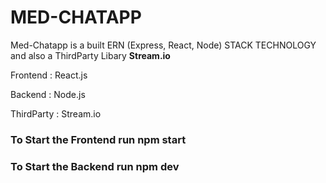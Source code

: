 <h1>MED-CHATAPP</h1>
<p> Med-Chatapp is a built ERN (Express, React, Node) STACK TECHNOLOGY and also a ThirdParty Libary <strong>Stream.io</strong> </p>
<p> Frontend : React.js </p>
<p> Backend : Node.js </p>
<p> ThirdParty : Stream.io </p>

<h3> To Start the Frontend run <strong> npm start </strong>
<h3> To Start the Backend run <strong>  npm dev </strong>
